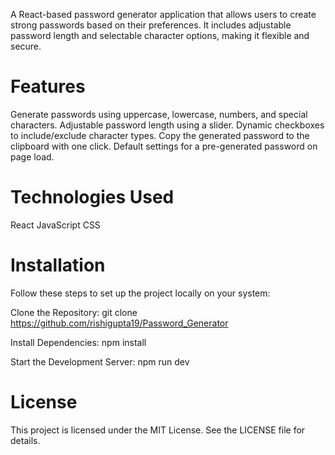 A React-based password generator application that allows users to create strong passwords based on their preferences. It includes adjustable password length and selectable character options, making it flexible and secure.

# Features

Generate passwords using uppercase, lowercase, numbers, and special characters.
Adjustable password length using a slider.
Dynamic checkboxes to include/exclude character types.
Copy the generated password to the clipboard with one click.
Default settings for a pre-generated password on page load.

# Technologies Used

React
JavaScript
CSS

# Installation

Follow these steps to set up the project locally on your system:

Clone the Repository: git clone https://github.com/rishigupta19/Password_Generator

Install Dependencies: npm install

Start the Development Server: npm run dev

# License

This project is licensed under the MIT License. See the LICENSE file for details.
